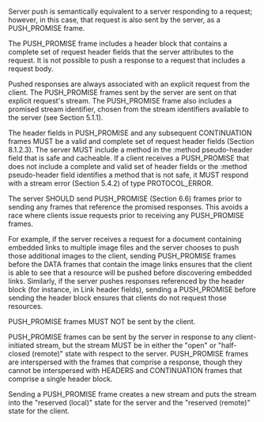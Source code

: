 Server push is semantically equivalent to a server responding to a request; however, in this case, that request is also sent by the server, as a PUSH_PROMISE frame.

The PUSH_PROMISE frame includes a header block that contains a complete set of request header fields that the server attributes to the request. It is not possible to push a response to a request that includes a request body.

Pushed responses are always associated with an explicit request from the client. The PUSH_PROMISE frames sent by the server are sent on that explicit request's stream. The PUSH_PROMISE frame also includes a promised stream identifier, chosen from the stream identifiers available to the server (see Section 5.1.1).

The header fields in PUSH_PROMISE and any subsequent CONTINUATION frames MUST be a valid and complete set of request header fields (Section 8.1.2.3). The server MUST include a method in the :method pseudo-header field that is safe and cacheable. If a client receives a PUSH_PROMISE that does not include a complete and valid set of header fields or the :method pseudo-header field identifies a method that is not safe, it MUST respond with a stream error (Section 5.4.2) of type PROTOCOL_ERROR.

The server SHOULD send PUSH_PROMISE (Section 6.6) frames prior to sending any frames that reference the promised responses. This avoids a race where clients issue requests prior to receiving any PUSH_PROMISE frames.

For example, if the server receives a request for a document containing embedded links to multiple image files and the server chooses to push those additional images to the client, sending PUSH_PROMISE frames before the DATA frames that contain the image links ensures that the client is able to see that a resource will be pushed before discovering embedded links. Similarly, if the server pushes responses referenced by the header block (for instance, in Link header fields), sending a PUSH_PROMISE before sending the header block ensures that clients do not request those resources.

PUSH_PROMISE frames MUST NOT be sent by the client.

PUSH_PROMISE frames can be sent by the server in response to any client-initiated stream, but the stream MUST be in either the "open" or "half-closed (remote)" state with respect to the server. PUSH_PROMISE frames are interspersed with the frames that comprise a response, though they cannot be interspersed with HEADERS and CONTINUATION frames that comprise a single header block.

Sending a PUSH_PROMISE frame creates a new stream and puts the stream into the "reserved (local)" state for the server and the "reserved (remote)" state for the client.

